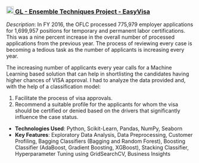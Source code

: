 ### <img src="https://media.licdn.com/dms/image/C560BAQGnL9PBLpEbHg/company-logo_100_100/0/1631352515168?e=1730332800&v=beta&t=GDhWPH3QTxqhyInM3l1r117K0mTWRhy9NoeC4Anru_4" width="20" height="20">[ GL - Ensemble Techniques Project - EasyVisa](https://github.com/kagarza/Ensemble-Techniques)

*Description*: In FY 2016, the OFLC processed 775,979 employer applications for 1,699,957 positions for temporary and permanent labor certifications. This was a nine percent increase in the overall number of processed applications from the previous year. The process of reviewing every case is becoming a tedious task as the number of applicants is increasing every year.

The increasing number of applicants every year calls for a Machine Learning based solution that can help in shortlisting the candidates having higher chances of VISA approval. I had to analyze the data provided and, with the help of a classification model:

1. Facilitate the process of visa approvals.
2. Recommend a suitable profile for the applicants for whom the visa should be certified or denied based on the drivers that significantly influence the case status.

- **Technologies Used**: Python, Scikit-Learn, Pandas, NumPy, Seaborn
- **Key Features**: Exploratory Data Analysis, Data Preprocessing, Customer Profiling, Bagging Classifiers (Bagging and Random Forest), Boosting Classifier (AdaBoost, Gradient Boosting, XGBoost), Stacking Classifier, Hyperparameter Tuning using GridSearchCV, Business Insights
